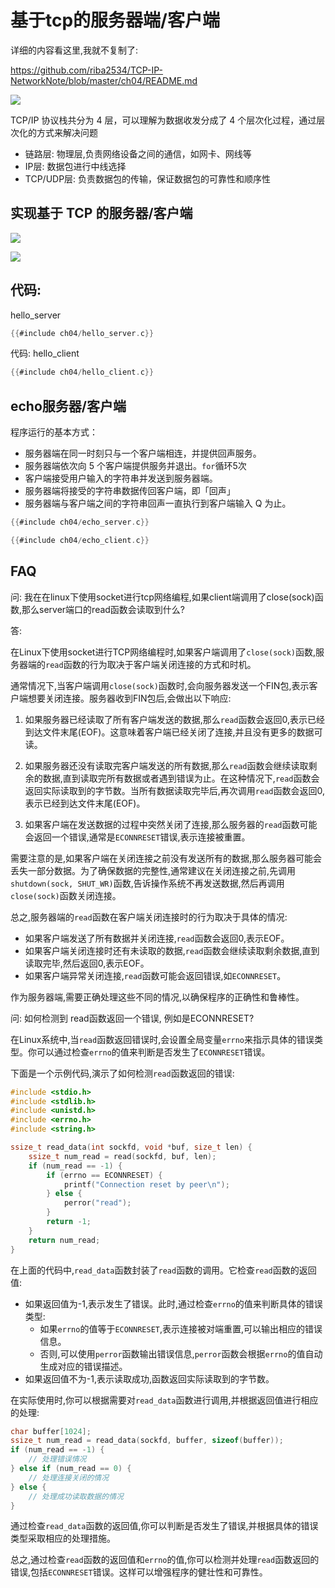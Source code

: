 # 基于tcp的服务器端/客户端

详细的内容看这里,我就不复制了:

https://github.com/riba2534/TCP-IP-NetworkNote/blob/master/ch04/README.md

![](https://camo.githubusercontent.com/270414295465a1c9e1cbd2f105bbd31b2d146d9282b431a8ab53aa369bfd137c/68747470733a2f2f692e6c6f6c692e6e65742f323031392f30312f31342f356333633231383839646230362e706e67)

TCP/IP 协议栈共分为 4 层，可以理解为数据收发分成了 4 个层次化过程，通过层次化的方式来解决问题

+ 链路层: 物理层,负责网络设备之间的通信，如网卡、网线等
+ IP层: 数据包进行中线选择
+ TCP/UDP层: 负责数据包的传输，保证数据包的可靠性和顺序性

##  实现基于 TCP 的服务器/客户端


![](https://camo.githubusercontent.com/69fcf57d2971b632de8b50baeab7039cd018c607363fc5c4f8c80f532362a5db/68747470733a2f2f692e6c6f6c692e6e65742f323031392f30312f31342f356333633237383261373831302e706e67)

![](https://camo.githubusercontent.com/2ded080eac322e985c4cd748055c169e7e832905497d93d0949fa45c08b69bfb/68747470733a2f2f692e6c6f6c692e6e65742f323031392f30312f31342f356333633331643737653836632e706e67)

## 代码: 
hello_server

```c
{{#include ch04/hello_server.c}}
```

代码: hello_client

```c
{{#include ch04/hello_client.c}}
```

## echo服务器/客户端

程序运行的基本方式：

-   服务器端在同一时刻只与一个客户端相连，并提供回声服务。
-   服务器端依次向 5 个客户端提供服务并退出。`for`循环5次
-   客户端接受用户输入的字符串并发送到服务器端。
-   服务器端将接受的字符串数据传回客户端，即「回声」
-   服务器端与客户端之间的字符串回声一直执行到客户端输入 Q 为止。


```c
{{#include ch04/echo_server.c}}
```

```c
{{#include ch04/echo_client.c}}
```
  

## FAQ

问: 我在在linux下使用socket进行tcp网络编程,如果client端调用了close(sock)函数,那么server端口的read函数会读取到什么?

答:


在Linux下使用socket进行TCP网络编程时,如果客户端调用了`close(sock)`函数,服务器端的`read`函数的行为取决于客户端关闭连接的方式和时机。

通常情况下,当客户端调用`close(sock)`函数时,会向服务器发送一个FIN包,表示客户端想要关闭连接。服务器收到FIN包后,会做出以下响应:

1. 如果服务器已经读取了所有客户端发送的数据,那么`read`函数会返回0,表示已经到达文件末尾(EOF)。这意味着客户端已经关闭了连接,并且没有更多的数据可读。

2. 如果服务器还没有读取完客户端发送的所有数据,那么`read`函数会继续读取剩余的数据,直到读取完所有数据或者遇到错误为止。在这种情况下,`read`函数会返回实际读取到的字节数。当所有数据读取完毕后,再次调用`read`函数会返回0,表示已经到达文件末尾(EOF)。

3. 如果客户端在发送数据的过程中突然关闭了连接,那么服务器的`read`函数可能会返回一个错误,通常是`ECONNRESET`错误,表示连接被重置。

需要注意的是,如果客户端在关闭连接之前没有发送所有的数据,那么服务器可能会丢失一部分数据。为了确保数据的完整性,通常建议在关闭连接之前,先调用`shutdown(sock, SHUT_WR)`函数,告诉操作系统不再发送数据,然后再调用`close(sock)`函数关闭连接。

总之,服务器端的`read`函数在客户端关闭连接时的行为取决于具体的情况:
- 如果客户端发送了所有数据并关闭连接,`read`函数会返回0,表示EOF。
- 如果客户端关闭连接时还有未读取的数据,`read`函数会继续读取剩余数据,直到读取完毕,然后返回0,表示EOF。
- 如果客户端异常关闭连接,`read`函数可能会返回错误,如`ECONNRESET`。

作为服务器端,需要正确处理这些不同的情况,以确保程序的正确性和鲁棒性。


问: 如何检测到 read函数返回一个错误, 例如是ECONNRESET?



在Linux系统中,当`read`函数返回错误时,会设置全局变量`errno`来指示具体的错误类型。你可以通过检查`errno`的值来判断是否发生了`ECONNRESET`错误。

下面是一个示例代码,演示了如何检测`read`函数返回的错误:

```c
#include <stdio.h>
#include <stdlib.h>
#include <unistd.h>
#include <errno.h>
#include <string.h>

ssize_t read_data(int sockfd, void *buf, size_t len) {
    ssize_t num_read = read(sockfd, buf, len);
    if (num_read == -1) {
        if (errno == ECONNRESET) {
            printf("Connection reset by peer\n");
        } else {
            perror("read");
        }
        return -1;
    }
    return num_read;
}
```



在上面的代码中,`read_data`函数封装了`read`函数的调用。它检查`read`函数的返回值:
- 如果返回值为-1,表示发生了错误。此时,通过检查`errno`的值来判断具体的错误类型:
  - 如果`errno`的值等于`ECONNRESET`,表示连接被对端重置,可以输出相应的错误信息。
  - 否则,可以使用`perror`函数输出错误信息,`perror`函数会根据`errno`的值自动生成对应的错误描述。
- 如果返回值不为-1,表示读取成功,函数返回实际读取到的字节数。

在实际使用时,你可以根据需要对`read_data`函数进行调用,并根据返回值进行相应的处理:

```c
char buffer[1024];
ssize_t num_read = read_data(sockfd, buffer, sizeof(buffer));
if (num_read == -1) {
    // 处理错误情况
} else if (num_read == 0) {
    // 处理连接关闭的情况
} else {
    // 处理成功读取数据的情况
}
```

通过检查`read_data`函数的返回值,你可以判断是否发生了错误,并根据具体的错误类型采取相应的处理措施。

总之,通过检查`read`函数的返回值和`errno`的值,你可以检测并处理`read`函数返回的错误,包括`ECONNRESET`错误。这样可以增强程序的健壮性和可靠性。